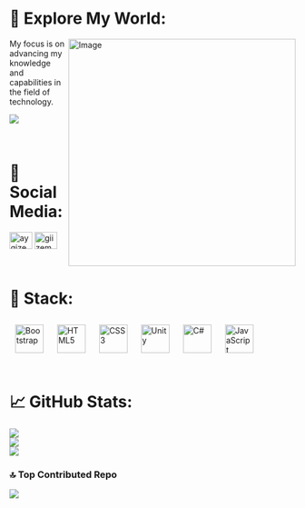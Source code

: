 # 🌈 Explore My World:

<img src="https://github.com/aygizemay/aygizemay/assets/132147429/24dafd6c-05ff-4d50-9ad0-c24d330bb83d" alt="Image" width="400" align="right"/>

My focus is on advancing my knowledge and capabilities in the field of technology.
<br>

[![](https://visitcount.itsvg.in/api?id=aygizemay&icon=7&color=10)](https://visitcount.itsvg.in)

<br>



# 📱 Social Media:
<a href="https://linkedin.com/in/aygizem" target="blank"><img align="center" src="https://raw.githubusercontent.com/rahuldkjain/github-profile-readme-generator/master/src/images/icons/Social/linked-in-alt.svg" alt="aygizem" height="30" width="40" /></a>
<a href="https://instagram.com/giizem.08" target="blank"><img align="center" src="https://raw.githubusercontent.com/rahuldkjain/github-profile-readme-generator/master/src/images/icons/Social/instagram.svg" alt="giizem.08" height="30" width="40" /></a>
</p>

<br/>  

# 🧰 Stack:

<div align="left">  
<a href="https://getbootstrap.com/docs/3.4/javascript/" target="_blank"><img style="margin: 10px" src="https://profilinator.rishav.dev/skills-assets/bootstrap-plain.svg" alt="Bootstrap" height="50" /></a>  
<a href="https://en.wikipedia.org/wiki/HTML5" target="_blank"><img style="margin: 10px" src="https://profilinator.rishav.dev/skills-assets/html5-original-wordmark.svg" alt="HTML5" height="50" /></a>  
<a href="https://www.w3schools.com/css/" target="_blank"><img style="margin: 10px" src="https://profilinator.rishav.dev/skills-assets/css3-original-wordmark.svg" alt="CSS3" height="50" /></a>  
<a href="https://unity.com/" target="_blank"><img style="margin: 10px" src="https://profilinator.rishav.dev/skills-assets/unity.png" alt="Unity" height="50" /></a>  
<a href="https://docs.microsoft.com/en-us/dotnet/csharp/" target="_blank"><img style="margin: 10px" src="https://profilinator.rishav.dev/skills-assets/csharp-original.svg" alt="C#" height="50" /></a>  
<a href="https://www.javascript.com/" target="_blank"><img style="margin: 10px" src="https://profilinator.rishav.dev/skills-assets/javascript-original.svg" alt="JavaScript" height="50" /></a>  
</div>
</td><td valign="top" width="33%">
</td><td valign="top" width="33%">
</td></tr></table>  

<br/>

# 📈  GitHub Stats:
![](https://github-readme-stats.vercel.app/api?username=aygizemay&theme=bear&hide_border=false&include_all_commits=false&count_private=false)<br/>
![](https://github-readme-streak-stats.herokuapp.com/?user=aygizemay&theme=bear&hide_border=false)<br/>
![](https://github-readme-stats.vercel.app/api/top-langs/?username=aygizemay&theme=bear&hide_border=false&include_all_commits=false&count_private=false&layout=compact)


### 🔝 Top Contributed Repo
![](https://github-contributor-stats.vercel.app/api?username=aygizemay&limit=5&theme=dark&combine_all_yearly_contributions=true)








